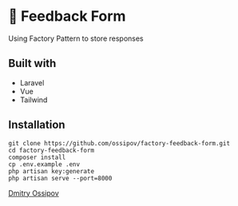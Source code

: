 # 🤙 Feedback Form

Using Factory Pattern to store responses

## Built with
* Laravel
* Vue
* Tailwind

## Installation

```
git clone https://github.com/ossipov/factory-feedback-form.git
cd factory-feedback-form
composer install
cp .env.example .env
php artisan key:generate
php artisan serve --port=8000

```

[Dmitry Ossipov](https://ossipov.me)
